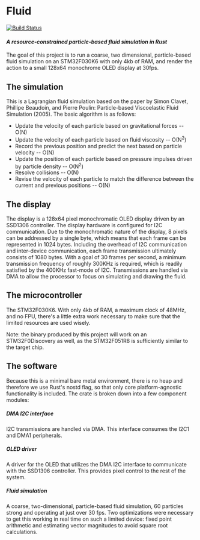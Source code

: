 # Fluid
[![Build Status](http://imaginarygarage.com/builds/Fluid/build_status.png)](https://github.com/imaginarygarage/fluid)
#### _A resource-constrained particle-based fluid simulation in Rust_

The goal of this project is to run a coarse, two dimensional, particle-based fluid simulation on an STM32F030K6 with only 4kb of RAM, and render the action to a small 128x64 monochrome OLED display at 30fps. 

## The simulation

This is a Lagrangian fluid simulation based on the paper by Simon Clavet, Phillipe Beaudoin, and Pierre Poulin: Particle-based Viscoelastic Fluid Simulation (2005). The basic algorithm is as follows:
* Update the velocity of each particle based on gravitational forces -- O(N)
* Update the velocity of each particle based on fluid viscosity -- O(N<sup>2</sup>)
* Record the previous position and predict the next based on particle velocity -- O(N)
* Update the position of each particle based on pressure impulses driven by particle density -- O(N<sup>2</sup>)
* Resolve collisions -- O(N)
* Revise the velocity of each particle to match the difference between the current and previous positions -- O(N)
 
 ## The display
 
 The display is a 128x64 pixel monochromatic OLED display driven by an SSD1306 controller. The display hardware is configured for I2C communication. Due to the monochromatic nature of the display, 8 pixels can be addressed by a single byte, which means that each frame can be represented in 1024 bytes. Including the overhead of I2C communication and inter-device communication, each frame transmission ultimately consists of 1080 bytes. With a goal of 30 frames per second, a minimum transmission frequency of roughly 300KHz is required, which is readily satisfied by the 400KHz fast-mode of I2C. Transmissions are handled via DMA to allow the processor to focus on simulating and drawing the fluid.
 
 ## The microcontroller
 
 The STM32F030K6. With only 4kb of RAM, a maximum clock of 48MHz, and no FPU, there's a little extra work necessary to make sure that the limited resources are used wisely. 
 
 Note: the binary produced by this project will work on an STM32F0Discovery as well, as the STM32F051R8 is sufficiently similar to the target chip.
 
 ## The software

Because this is a minimal bare metal environment, there is no heap and therefore we use Rust's nostd flag, so that only core platform-agnostic functionality is included. The crate is broken down into a few component modules:

##### DMA I2C interface

I2C transmissions are handled via DMA. This interface consumes the I2C1 and DMA1 peripherals.

##### OLED driver

A driver for the OLED that utilizes the DMA I2C interface to communicate with the SSD1306 controller. This provides pixel control to the rest of the system.

##### Fluid simulation

A coarse, two-dimensional, particle-based fluid simulation, 60 particles strong and operating at just over 30 fps. Two optimizations were necessary to get this working in real time on such a limited device:  fixed point arithmetic and estimating vector magnitudes to avoid square root calculations.
